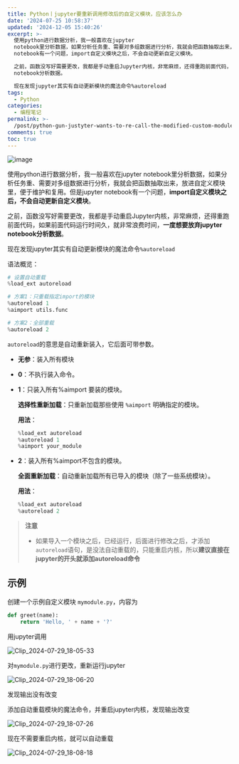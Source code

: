 ```yaml
---
title: Python丨jupyter要重新调用修改后的自定义模块，应该怎么办
date: '2024-07-25 10:58:37'
updated: '2024-12-05 15:40:26'
excerpt: >-
  使用python进行数据分析，我一般喜欢在jupyter
  notebook里分析数据，如果分析任务重、需要对多组数据进行分析，我就会把函数抽取出来，放进自定义模块里，便于维护和复用。但是jupyter
  notebook有一个问题，import自定义模块之后，不会自动更新自定义模块。

  之前，函数没写好需要更改，我都是手动重启Jupyter内核，非常麻烦，还得重跑前面代码，如果前面代码运行时间久，就非常浪费时间，一度想要放弃jupyter
  notebook分析数据。

  现在发现jupyter其实有自动更新模块的魔法命令%autoreload
tags:
  - Python
categories:
  - 编程笔记
permalink: >-
  /post/python-gun-justyter-wants-to-re-call-the-modified-custom-module-what-should-i-do-1c0o5p.html
comments: true
toc: true
---
```




​![image](https://fastly.jsdelivr.net/gh/Achuan-2/PicBed@pic/assets/image-20240729180350-a3iakp9.png)​

使用python进行数据分析，我一般喜欢在jupyter notebook里分析数据，如果分析任务重、需要对多组数据进行分析，我就会把函数抽取出来，放进自定义模块里，便于维护和复用。但是jupyter notebook有一个问题，**import自定义模块之后，不会自动更新自定义模块**。

之前，函数没写好需要更改，我都是手动重启Jupyter内核，非常麻烦，还得重跑前面代码，如果前面代码运行时间久，就非常浪费时间，**一度想要放弃jupyter notebook分析数据**。

现在发现jupyter其实有自动更新模块的魔法命令`%autoreload`​

语法概览：

```python
# 设置自动重载
%load_ext autoreload

# 方案1：只重载指定import的模块
%autoreload 1
%aimport utils.func

# 方案2：全部重载
%autoreload 2
```

​`autoreload`​的意思是自动重新装入，它后面可带参数。

* **无参**：装入所有模块
* **0**：不执行装入命令。
* **1**：只装入所有%aimport 要装的模块。

  **选择性重新加载**：只重新加载那些使用 `%aimport`​ 明确指定的模块。

  **用法**：

  ```python
  %load_ext autoreload
  %autoreload 1
  %aimport your_module
  ```
* **2**：装入所有%aimport不包含的模块。

  **全面重新加载**：自动重新加载所有已导入的模块（除了一些系统模块）。

  **用法**：

  ```python
  %load_ext autoreload
  %autoreload 2
  ```

> **注意**
>
> * 如果导入一个模块之后，已经运行，后面进行修改之后，才添加`autoreload`​语句，是没法自动重载的，只能重启内核，所以**建议直接在jupyter的开头就添加autoreload命令**

## 示例

创建一个示例自定义模块 `mymodule.py`​，内容为

```python
def greet(name):
    return 'Hello, ' + name + '?'
```

用jupyter调用

​![Clip_2024-07-29_18-05-33](https://fastly.jsdelivr.net/gh/Achuan-2/PicBed@pic/assets/Clip_2024-07-29_18-05-33-20240729180540-nqbuy9y.png)​

对`mymodule.py`​进行更改，重新运行jupyter

​![Clip_2024-07-29_18-06-20](https://fastly.jsdelivr.net/gh/Achuan-2/PicBed@pic/assets/Clip_2024-07-29_18-06-20-20240729180621-qflvchz.png)​

发现输出没有改变

添加自动重载模块的魔法命令，并重启jupyter内核，发现输出改变

​![Clip_2024-07-29_18-07-26](https://fastly.jsdelivr.net/gh/Achuan-2/PicBed@pic/assets/Clip_2024-07-29_18-07-26-20240729180749-cmjq0z3.png)​

现在不需要重启内核，就可以自动重载

​![Clip_2024-07-29_18-08-18](https://fastly.jsdelivr.net/gh/Achuan-2/PicBed@pic/assets/Clip_2024-07-29_18-08-18-20240729180840-g9n4chq.png)​
